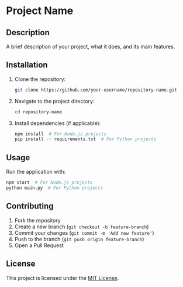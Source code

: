 # Project Name

## Description
A brief description of your project, what it does, and its main features.

## Installation
1. Clone the repository:
   ```sh
   git clone https://github.com/your-username/repository-name.git
   ```
2. Navigate to the project directory:
   ```sh
   cd repository-name
   ```
3. Install dependencies (if applicable):
   ```sh
   npm install  # For Node.js projects
   pip install -r requirements.txt  # For Python projects
   ```

## Usage
Run the application with:
```sh
npm start  # For Node.js projects
python main.py  # For Python projects
```

## Contributing
1. Fork the repository
2. Create a new branch (`git checkout -b feature-branch`)
3. Commit your changes (`git commit -m 'Add new feature'`)
4. Push to the branch (`git push origin feature-branch`)
5. Open a Pull Request

## License
This project is licensed under the [MIT License](LICENSE).

